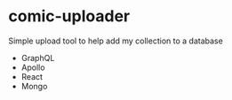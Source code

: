 # comic-uploader

Simple upload tool to help add my collection to a database

-   GraphQL
-   Apollo
-   React
-   Mongo
